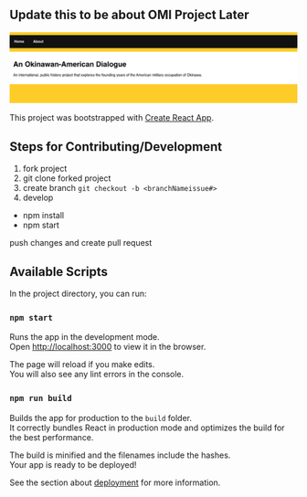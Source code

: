 ## Update this to be about OMI Project Later

![alt text](images/entry.png "App Entry")

This project was bootstrapped with [Create React App](https://github.com/facebook/create-react-app).

## Steps for Contributing/Development

1. fork project
1. git clone forked project
1. create branch `git checkout -b <branchNameissue#>`
1. develop

- npm install
- npm start

push changes and create pull request

## Available Scripts

In the project directory, you can run:

### `npm start`

Runs the app in the development mode.<br>
Open [http://localhost:3000](http://localhost:3000) to view it in the browser.

The page will reload if you make edits.<br>
You will also see any lint errors in the console.

### `npm run build`

Builds the app for production to the `build` folder.<br>
It correctly bundles React in production mode and optimizes the build for the best performance.

The build is minified and the filenames include the hashes.<br>
Your app is ready to be deployed!

See the section about [deployment](https://facebook.github.io/create-react-app/docs/deployment) for more information.
